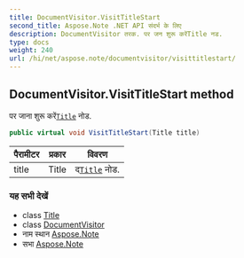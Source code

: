 ```yaml
---
title: DocumentVisitor.VisitTitleStart
second_title: Aspose.Note .NET API संदर्भ के लिए
description: DocumentVisitor तरक. पर जन शुरू करेंTitle नड.
type: docs
weight: 240
url: /hi/net/aspose.note/documentvisitor/visittitlestart/
---
```

## DocumentVisitor.VisitTitleStart method

पर जाना शुरू करें[`Title`](../../title/) नोड.

```csharp
public virtual void VisitTitleStart(Title title)
```

| पैरामीटर | प्रकार | विवरण |
| --- | --- | --- |
| title | Title | द[`Title`](../../title/) नोड. |

### यह सभी देखें

* class [Title](../../title/)
* class [DocumentVisitor](../)
* नाम स्थान [Aspose.Note](../../documentvisitor/)
* सभा [Aspose.Note](../../../)


